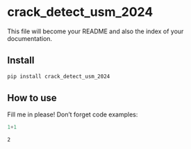 # crack_detect_usm_2024


<!-- WARNING: THIS FILE WAS AUTOGENERATED! DO NOT EDIT! -->

This file will become your README and also the index of your
documentation.

## Install

``` sh
pip install crack_detect_usm_2024
```

## How to use

Fill me in please! Don’t forget code examples:

``` python
1+1
```

    2
